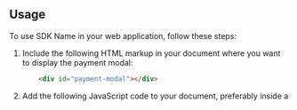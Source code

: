 
## Usage

To use SDK Name in your web application, follow these steps:

1. Include the following HTML markup in your document where you want to display the payment modal:
    ```html
        <div id="payment-modal"></div>
    ```

2. Add the following JavaScript code to your document, preferably inside a <script> tag or an external JavaScript file:

   ```javascript
   window.onload = function() {
    var modalElement = document.getElementById('payment-modal');
    ckPaySDK.PaymentComponent.renderPaymentModal(modalElement, { /* props go here */ });
}
```

Make sure to replace `{ /* props go here */ }` with the necessary configuration options for your payment component.

You can customize the SDK integration as per your application's requirements. Refer to the SDK documentation for detailed information on available configuration options and APIs.

## Sample HTML Integration

Here's an example of how you can integrate the SDK in a basic HTML page:

```html
<!DOCTYPE html>
<html lang="en">
<head>
  <meta charset="UTF-8">
  <title>SDK Name HTML Integration</title>
  <script src="https://cdkpay.dogeria.workers.dev/cdkPay.js"></script>
</head>
<body>
  <div id="payment-modal"></div>
  <script>
    window.onload = function() {
        var modalElement = document.getElementById('payment-modal');
        ckPaySDK.PaymentComponent.renderPaymentModal(modalElement, { /* props go here */ });
    }
  </script>
</body>
</html>
```

## Sample React Integration

Here's an example of how you can integrate the SDK in a React application:

1. Install the SDK package using npm or yarn:

   `BASH COMMANDS GO HERE`

2. Import the SDK into your React component:

  ```javascript
  import React from 'react'
import { createRoot } from 'react-dom/client'


window.onload = function () {
  ckPaySDK.PaymentComponent.initialize('payment-modal')
}

const App = () => {
  const handlePayment = () => {
    console.log('payment has been handle')
  }

  const startPaymentFlow = () => {
    ckPaySDK.PaymentComponent.renderPaymentModal({}, function () {
      console.log('Payment complete')
      // hide the modal when payment is done
      ckPaySDK.PaymentComponent.removePaymentModal()
    })
  }

  return (
    <div>
      <h1>hello world</h1>
      <button
        onClick={() => {
          ckPaySDK.PaymentComponent.renderPaymentModal({}, function () {
            ckPaySDK.PaymentComponent.removePaymentModal()
          })
        }}
      >
        Pay in BTC
      </button>
    </div>
  )
}

const container = document.getElementById('app')
const root = createRoot(container)
```
# BitFabric Extension Documentation

The BitFabric extension is a simple interface for adding items and profiles, purchasing items, and retrieving item details in a Web 3.0 marketplace. It simplifies the process by handling authentication and other backend tasks under the hood, allowing users to focus on frontend functionality.

## Data Types

### `Item`

An item represents a product in the marketplace. When creating a new item, an `Item` object must contain the following properties:

- `name`: (Text) The name of the item.
- `cost`: (Nat) The cost of the item in the marketplace.
- `available`: (Bool) Availability status of the item. If `true`, the item is available for purchase; if `false`, it's not.
- `category`: (Text) The category the item belongs to.

Example:

```javascript
let newItem = {
  name: "Test Item",
  cost: 500,
  available: true,
  category: "Electronics",
};
```

The merchant field representing the merchant who is adding the item is automatically added by BitFabric. This field contains the Principal ID of the user who is currently authenticated. The Principal ID is a unique identifier generated based on the domain where BitFabric is deployed. This ensures that each dapp using BitFabric has unique user identifiers.

Profile
A profile represents a user in the marketplace. When creating a new profile, a Profile object must contain the following properties:

profilePicture: (Blob) An optional property, representing the user's profile picture. It should be in the form of a binary data object.
name: (Text) The name of the user.
description: (Text) A description of the user.
Example:

```javascript
let newProfile = {
  profilePicture: "<Binary Data>",
  name: "John Doe",
  description: "A tech enthusiast",
};
```


API Methods
addItem(item)
Adds a new item to the marketplace.

Parameters:

item: (Item) An Item object representing the item to add to the marketplace.
Example:
```javascript
ckPaySDK.PaymentComponent.addItem(newItem);
```
addProfile(profile)

Adds a new user profile.

Parameters:

profile: (Profile) A Profile object representing the user profile to add.
Example:
```javascript
ckPaySDK.PaymentComponent.addProfile(newProfile);
```

buyItem(item)
Buys an item from the marketplace.

Parameters:

item: (Nat) The id of the item to purchase.
Example:
```javascript
ckPaySDK.PaymentComponent.buyItem(itemId);
```

getItem(item)
Retrieves an item's details from the marketplace.

Parameters:

item: (Nat) The id of the item to retrieve.
Example:
```javascript
ckPaySDK.PaymentComponent.getItem(itemId);
```


When BitFabric is deployed, it establishes a connection with your dapp and generates unique Principal IDs based on your domain. These Principal IDs are used to uniquely identify users in the system, allowing for safe and secure transactions.


Customizing BitFabric Payment Widget
The BitFabric payment widget provides a highly customizable interface for streamlining the payment flow. This document will guide you on how to use and customize the BitFabric widget in your application.

Here's an example of how to customize the widget:
```javascript
window.onload = function () {
  ckPaySDK.PaymentComponent.initialize('payment-modal', {
    cardColor: "#123456",
    gradientColor: "#789abc",
    primaryColor: '#abcdef',
    secondaryColor: '#ffffff',
    steps: [
      {
        type: 'login',
        title: 'Custom Login',
        data: {
          "type": "section",
          "props": {},
          "style": {},
          "children": [
            {
              "type": "h1",
              "props": {},
              "style": { "color": "green", "textAlign": "center" },
              "children": "Welcome Back!"
            },
            {
              "type": "p",
              "props": {},
              "style": { "color": "black", "fontSize": "18px" },
              "children": "We're glad to see you again. Let's make some magic happen!"
            }
          ]
        }
      },
      {
        type: 'confirmPaymentDetails',
        title: 'Confirm Payment Details',
        data: {
          "type": "section",
          "props": {},
          "children": [
            {
              "type": "h1",
              "props": {},
              "children": "Invoice"
            },
            {
              "type": "p",
              "props": {},
              "children": "Customer Name"
            },
            {
              "type": "p",
              "props": {},
              "children": "Product: 'Cool Product'"
            },
            {
              "type": "p",
              "props": {},
              "children": "Price: 0.00000100 BTC"
            }
          ]
        }
      }
    ],
  });
}
```
Here is a breakdown of the different customization options:

- `cardColor`: This defines the main color of the card.
- `gradientColor`: This defines the gradient color of the card.
- `primaryColor`: This defines the primary color of the texts and buttons.
- `secondaryColor`: This defines the secondary color of the texts and buttons.
- `steps`: This is an array that defines the steps of the payment flow. Each step is an object that has a `type`, `title`, and `data` property. `data` contains the content to be displayed on the step and can include nested elements.

In the example above, we have two steps: 'login' and 'confirmPaymentDetails'. Each step has a custom title and data.

The `type` field for the step is a string representing the type of the step. The `title` is the title for that particular step, and `data` is the contents of the step. In the `data`, you can specify a `type` (like 'section'), `props` for additional properties, `style` for the style of the section, and `children` for the nested elements inside the section.

With these options, you can customize the payment flow according to your application's requirements.

